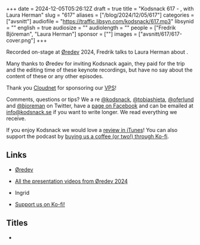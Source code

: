 +++
date = 2024-12-05T05:26:12Z
draft = true
title = "Kodsnack 617 - , with Laura Herman"
slug = "617"
aliases = ["/blog/2024/12/05/617"]
categories = ["avsnitt"]
audiofile = "https://traffic.libsyn.com/kodsnack/617.mp3"
libsynid = ""
english = true
audiosize = ""
audiolength = ""
people = ["Fredrik Björeman", "Laura Herman"]
sponsor = [""]
images = ["avsnitt/617/617-cover.png"]
+++

Recorded on-stage at [Øredev](https://oredev.org/) 2024, Fredrik talks to Laura Herman about .

Many thanks to Øredev for inviting Kodsnack again, they paid for the trip and the editing time of these keynote recordings, but have no say about the content of these or any other episodes.

Thank you [Cloudnet](http://www.cloudnet.se) for sponsoring our [VPS](http://en.wikipedia.org/wiki/Virtual_private_server)!

Comments, questions or tips? We a	re [@kodsnack](https://www.twitter.com/kodsnack), [@tobiashieta](https://www.twitter.com/tobiashieta), [@oferlund](https://twitter.com/oferlund) and [@bjoreman](https://www.twitter.com/bjoreman) on Twitter, have a [page on Facebook](https://www.facebook.com/kodsnack) and can be emailed at [info@kodsnack.se](mailto:info@kodsnack.se) if you want to write longer. We read everything we receive.

If you enjoy Kodsnack we would love a [review in iTunes](http://itunes.apple.com/se/podcast/kodsnack/id561631498?l=en)! You can also support the podcast by <a href="https://ko-fi.com/kodsnack" rel="payment">buying us a coffee (or two!) through Ko-fi</a>.

## Links ##
* [Øredev](https://oredev.org/)
* [All the presentation videos from Øredev 2024](https://www.youtube.com/playlist?list=PLOUKmSqExtAFpg3krEd6CXr3uIyUgP97b)
* Ingrid

* [Support us on Ko-fi!](https://ko-fi.com/kodsnack)

## Titles ##
* 